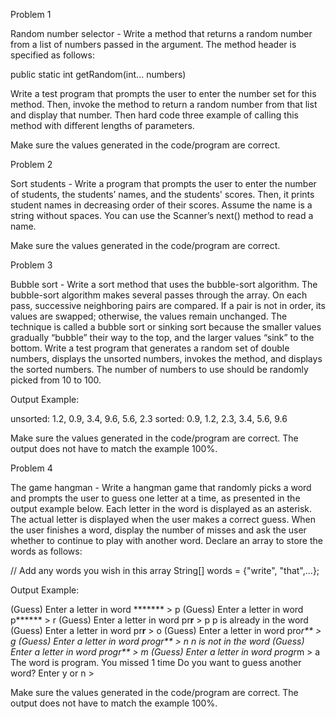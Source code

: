 Problem 1

Random number selector - Write a method that returns a random number from a list of numbers passed in the argument. The method header is specified as follows:

public static int getRandom(int... numbers)

Write a test program that prompts the user to enter the number set for this method. Then, invoke the method to return a random number from that list and display that number.  Then hard code three example of calling this method with different lengths of parameters.

Make sure the values generated in the code/program are correct. 

Problem 2

Sort students - Write a program that prompts the user to enter the number of students, the students’ names, and the students' scores.  Then, it prints student names in decreasing order of their scores. Assume the name is a string without spaces.  You can use the Scanner’s next() method to read a name.

Make sure the values generated in the code/program are correct.

Problem 3

Bubble sort - Write a sort method that uses the bubble-sort algorithm. The bubble-sort algorithm makes several passes through the array. On each pass, successive neighboring pairs are compared. If a pair is not in order, its values are swapped; otherwise, the values remain unchanged. The technique is called a bubble sort or sinking sort because the smaller values gradually “bubble” their way to the top, and the larger values “sink” to the bottom. Write a test program that generates a random set of double numbers, displays the unsorted numbers, invokes the method, and displays the sorted numbers.  The number of numbers to use should be randomly picked from 10 to 100.

Output Example:

unsorted: 1.2, 0.9, 3.4, 9.6, 5.6, 2.3
sorted: 0.9, 1.2, 2.3, 3.4, 5.6, 9.6

Make sure the values generated in the code/program are correct.  The output does not have to match the example 100%.

Problem 4

The game hangman - Write a hangman game that randomly picks a word and prompts the user to guess one letter at a time, as presented in the output example below. Each letter in the word is displayed as an asterisk. The actual letter is displayed when the user makes a correct guess. When the user finishes a word, display the number of misses and ask the user whether to continue to play with another word. Declare an array to store the words as follows:

// Add any words you wish in this array
String[] words = {"write", "that",...};

Output Example:

(Guess) Enter a letter in word ******* > p
(Guess) Enter a letter in word p****** > r
(Guess) Enter a letter in word pr**r** > p
p is already in the word
(Guess) Enter a letter in word pr**r** > o
(Guess) Enter a letter in word pro*r** > g
(Guess) Enter a letter in word progr** > n
n is not in the word
(Guess) Enter a letter in word progr** > m
(Guess) Enter a letter in word progr*m > a
The word is program. You missed 1 time
Do you want to guess another word? Enter y or n >

Make sure the values generated in the code/program are correct.  The output does not have to match the example 100%.